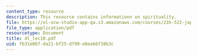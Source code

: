 ```yaml
---
content_type: resource
description: This resource contains informationn on spirituality.
file: https://ol-ocw-studio-app-qa.s3.amazonaws.com/courses/21h-522-japan-in-the-age-of-the-samurai-history-and-film-fall-2006/fb31e067da21bf25df99e8ea66f38b3c_dl_lec10.pdf
file_type: application/pdf
resourcetype: Document
title: dl_lec10.pdf
uid: fb31e067-da21-bf25-df99-e8ea66f38b3c
---
```

